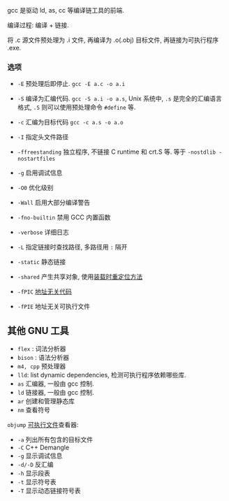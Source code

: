 gcc 是驱动 ld, as, cc 等编译链工具的前端. 

编译过程: 编译 + 链接. 

将 .c 源文件预处理为 .i 文件, 再编译为 .o(.obj) 目标文件, 再链接为可执行程序 .exe.

### 选项

- `-E` 预处理后即停止. `gcc -E a.c -o a.i`
- `-S` 编译为汇编代码. `gcc -S a.i -o a.s`, Unix 系统中, `.s` 是完全的汇编语言格式, `.S` 则可以使用预处理命令 `#define` 等.
- `-c` 汇编为目标代码 `gcc -c a.s -o a.o`

- `-I` 指定头文件路径
- `-ffreestanding` 独立程序, 不链接 C runtime 和 crt.S 等. 等于 `-nostdlib -nostartfiles`
- `-g` 启用调试信息
- `-O0` 优化级别
- `-Wall` 启用大部分编译警告
- `-fno-builtin` 禁用 GCC 内置函数 
- `-verbose` 详细日志

- `-L` 指定链接时查找路径, 多路径用 `:` 隔开
- `-static` 静态链接

- `-shared` 产生共享对象, 使用[装载时重定位方法](../Linking/动态链接.md)
- `-fPIC` [地址无关代码](../Linking/动态链接.md)
- `-fPIE` 地址无关可执行文件

## 其他 GNU 工具

- `flex` : 词法分析器
- `bison` : 语法分析器
- `m4, cpp` 预处理器
- `lld`: list dynamic dependencies, 检测可执行程序依赖哪些库.
- `as` 汇编器, 一般由 gcc 控制.
- `ld` 链接器, 一般由 gcc 控制.
- `ar` 创建和管理静态库
- `nm` 查看符号

`objump` [可执行文件](../Linking/Unix-ELF.md)查看器:
- `-a` 列出所有包含的目标文件
- `-C` C++ Demangle 
- `-g` 显示调试信息 
- `-d/-D` 反汇编
- `-h` 显示段表
- `-t` 显示符号表
- `-T` 显示动态链接符号表


